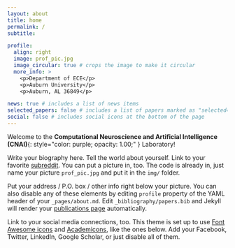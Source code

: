 ```yaml
---
layout: about
title: home
permalink: /
subtitle: 

profile:
  align: right
  image: prof_pic.jpg
  image_circular: true # crops the image to make it circular
  more_info: >
    <p>Department of ECE</p>
    <p>Auburn University</p>
    <p>Auburn, AL 36849</p>

news: true # includes a list of news items
selected_papers: false # includes a list of papers marked as "selected={true}"
social: false # includes social icons at the bottom of the page
---
```


Welcome to the **Computational Neuroscience and Artificial Intelligence (CNAI)**{: style="color: purple; opacity: 1.00;" } Laboratory!

Write your biography here. Tell the world about yourself. Link to your favorite [subreddit](http://reddit.com). You can put a picture in, too. The code is already in, just name your picture `prof_pic.jpg` and put it in the `img/` folder.

Put your address / P.O. box / other info right below your picture. You can also disable any of these elements by editing `profile` property of the YAML header of your `_pages/about.md`. Edit `_bibliography/papers.bib` and Jekyll will render your [publications page](/al-folio/publications/) automatically.

Link to your social media connections, too. This theme is set up to use [Font Awesome icons](https://fontawesome.com/) and [Academicons](https://jpswalsh.github.io/academicons/), like the ones below. Add your Facebook, Twitter, LinkedIn, Google Scholar, or just disable all of them.
